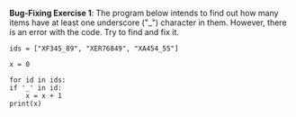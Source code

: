 **Bug-Fixing Exercise 1**: The program below intends to find out how many items have at least one underscore ("_") character in them.  However, there is an error with the code. Try to find and fix it.
```
ids = ["XF345_89", "XER76849", "XA454_55"]
 
x = 0
 
for id in ids:
if '_' in id:
    x = x + 1
print(x)
```